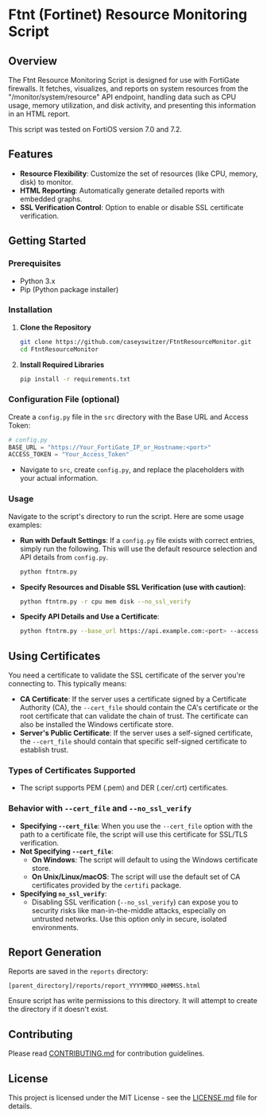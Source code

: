 # Ftnt (Fortinet) Resource Monitoring Script

## Overview
The Ftnt Resource Monitoring Script is designed for use with FortiGate firewalls. It fetches, visualizes, and reports on system resources from the "/monitor/system/resource" API endpoint, handling data such as CPU usage, memory utilization, and disk activity, and presenting this information in an HTML report.

This script was tested on FortiOS version 7.0 and 7.2.

## Features
- **Resource Flexibility**: Customize the set of resources (like CPU, memory, disk) to monitor.
- **HTML Reporting**: Automatically generate detailed reports with embedded graphs.
- **SSL Verification Control**: Option to enable or disable SSL certificate verification.

## Getting Started

### Prerequisites
- Python 3.x
- Pip (Python package installer)

### Installation
1. **Clone the Repository**
   ```bash
   git clone https://github.com/caseyswitzer/FtntResourceMonitor.git
   cd FtntResourceMonitor
   ```

2. **Install Required Libraries**
   ```bash
   pip install -r requirements.txt
   ```

### Configuration File (optional)
Create a `config.py` file in the `src` directory with the Base URL and Access Token:
```python
# config.py
BASE_URL = "https://Your_FortiGate_IP_or_Hostname:<port>" 
ACCESS_TOKEN = "Your_Access_Token"
```
- Navigate to `src`, create `config.py`, and replace the placeholders with your actual information.

### Usage
Navigate to the script's directory to run the script. Here are some usage examples:

- **Run with Default Settings**:
  If a `config.py` file exists with correct entries, simply run the following.  This will use the default resource selection and API details from `config.py`.
  ```bash
  python ftntrm.py
  ```

- **Specify Resources and Disable SSL Verification (use with caution)**:
  ```bash
  python ftntrm.py -r cpu mem disk --no_ssl_verify
  ```

- **Specify API Details and Use a Certificate**:
  ```bash
  python ftntrm.py --base_url https://api.example.com:<port> --access_token YOUR_TOKEN --cert_file path/to/certfile.pem
  ```

## Using Certificates
You need a certificate to validate the SSL certificate of the server you're connecting to. This typically means:

- **CA Certificate**: If the server uses a certificate signed by a Certificate Authority (CA), the `--cert_file` should contain the CA's certificate or the root certificate that can validate the chain of trust.  The certificate can also be installed the Windows certificate store.
- **Server's Public Certificate**: If the server uses a self-signed certificate, the `--cert_file` should contain that specific self-signed certificate to establish trust.

### Types of Certificates Supported
- The script supports PEM (.pem) and DER (.cer/.crt) certificates.

### Behavior with `--cert_file` and `--no_ssl_verify`
- **Specifying `--cert_file`**: When you use the `--cert_file` option with the path to a certificate file, the script will use this certificate for SSL/TLS verification.
- **Not Specifying `--cert_file`**:
  - **On Windows**: The script will default to using the Windows certificate store.
  - **On Unix/Linux/macOS**: The script will use the default set of CA certificates provided by the `certifi` package.
- **Specifying `no_ssl_verify`**:
  - Disabling SSL verification (`--no_ssl_verify`) can expose you to security risks like man-in-the-middle attacks, especially on untrusted networks. Use this option only in secure, isolated environments.

## Report Generation
Reports are saved in the `reports` directory:
```
[parent_directory]/reports/report_YYYYMMDD_HHMMSS.html
```
Ensure script has write permissions to this directory. It will attempt to create the directory if it doesn't exist.

## Contributing
Please read [CONTRIBUTING.md](CONTRIBUTING.md) for contribution guidelines.

## License
This project is licensed under the MIT License - see the [LICENSE.md](LICENSE.md) file for details.
